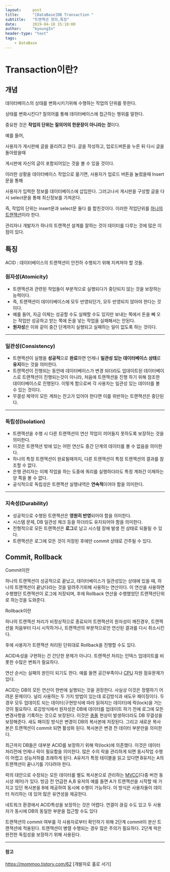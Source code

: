 ```yaml
---
layout:     post
title:      "[DataBase]DB Transaction "
subtitle:   "트랜잭션 정의,특징"
date:       2019-04-18 15:10:00
author:     "kyoungIn"
header-type: "text"
tags:
    - DataBase
---
```


# Transaction이란?

## 개념

데이터베이스의 상태를 변화시키기위해 수행하는 작업의 단위를 뜻한다.

상태를 변화시킨다? 질의어를 통해 데이터베이스에 접근하는 행위를 말한다. 

중요한 것은 **작업의 단위는 질의어의 한문장이 아니라는 것**이다.

예를 들어, 

사용자가 게시판에 글을 올리려고 한다. 글을 작성하고, 업로드버튼을 누른 뒤 다시 글을 돌아왔을때

게시판에 자신의 글이 포함되어있는 것을 볼 수 있을 것이다.

이러한 상황을 데이터베이스 작업으로 옮기면, 사용자가 업로드 버튼을 눌렀을때 Insert문을 통해

사용자가 입력한 정보를 데이터베이스에 삽입한다. 그러고나서 게시판을 구성할 글을 다시 select문을 통해 최신정보를  가져온다. 

즉, 작업의 단위는 insert문과 select문 둘다 를 합친것이다. 이러한 작업단위를 <u>하나의 트랜잭션</u>이라 한다.

관리자나 개발자가 하나의 트랜잭션 설계를 잘하는 것이 데이터를 다루는 것에 많은 이점이 있다.



## 특징 

ACID : 데이터베이스의 트랜잭션이 안전하 수행되기 위해 지켜져야 할 것들.

### 원자성(Atomicity)

- 트랜잭션과 관련된 작업들이 부분적으로 실행되다가 중단되지 않는 것을 보장하는 능력이다.
- 즉, 트랜잭션이 데이터베이스에 모두 반영되던가, 모두 반영되지 않아야 한다는 것이다.
- 예를 들어, 자금 이체는 성공할 수도 실패할 수도 있지만 보내는 쪽에서 돈을 빼 오는 작업만 성공하고 받는 쪽에 돈을 넣는 작업을 실패해서는 안된다.
- **원자성**은 이와 같이 중간 단계까지 실행되고 실패하는 일이 없도록 하는 것이다.

------

### 일관성(Consistency)

- 트랜잭션이 실행을 **성공적**으로 **완료**하면 언제나 **일관성 있는 데이터베이스 상태**로 **유지**하는 것을 의미한다.
- 트랜잭션이 진행되는 동안에 데이터베이스가 변경 되더라도 업데이트된 데이터베이스로 트랜잭션이 진행되는것이 아니라, 처음에 트랜잭션을 진행 하기 위해 참조한 데이터베이스로 진행된다. 이렇게 함으로써 각 사용자는 일관성 있는 데이터를 볼 수 있는 것이다.
- 무결성 제약이 모든 계좌는 잔고가 있어야 한다면 이를 위반하는 트랜잭션은 중단된다.

------

### 독립성(Isolation)

- 트랜잭션을 수행 시 다른 트랜잭션의 연산 작업이 끼어들지 못하도록 보장하는 것을 의미한다.
- 이것은 트랜잭션 밖에 있는 어떤 연산도 중간 단계의 데이터를 볼 수 없음을 의미한다.
- 하나의 특정 트랜잭션이 완료될때까지, 다른 트랜잭션이 특정 트랜잭션의 결과를 참조할 수 없다.
- 은행 관리자는 이체 작업을 하는 도중에 쿼리를 실행하더라도 특정 계좌간 이체하는 양 쪽을 볼 수 없다.
- 공식적으로 독립성은 트랜잭션 실행내역은 **연속적**이어야 함을 의미한다.

------

### 지속성(Durability)

- 성공적으로 수행된 트랜잭션은 **영원히 반영**되어야 함을 의미한다.
- 시스템 문제, DB 일관성 체크 등을 하더라도 유지되어야 함을 의미한다.
- 전형적으로 모든 트랜잭션은 **로그**로 남고 시스템 장애 발생 전 상태로 되돌릴 수 있다.
- 트랜잭션은 로그에 모든 것이 저장된 후에만 commit 상태로 간주될 수 있다.



## Commit, Rollback

 Commit이란

하나의 트랜잭션이 성공적으로 끝났고, 데이터베이스가 일관성있는 상태에 있을 때, 하나의 트랜잭션이 끝났다라는 것을 알려주기위해 사용하는 연산이다. 이 연산을 사용하면 수행했던 트랜잭션이 로그에 저장되며, 후에 Rollback 연산을 수행했었던 트랜잭션단위로 하는것을 도와준다.

Rollback이란 

하나의 트랜잭션 처리가 비정상적으로 종료되어 트랜잭션의 원자성이 깨진경우, 트랜잭션을 처음부터 다시 시작하거나, 트랜잭션의 부분적으로만 연산된 결과를 다시 취소시킨다.

후에 사용자가 트랜잭션 처리된 단위대로 Rollback을 진행할 수도 있다.





ACID속성을 구현하는 건 간단한 문제가 아니다. 트랜잭션 처리는 인덱스 업데이트를 비롯한 수많은 변화가 필요하다.

연산 순서는 실패의 원인이 되기도 한다. 예를 들면 공간부족이나 [CPU](https://ko.wikipedia.org/wiki/%EC%A4%91%EC%95%99_%EC%B2%98%EB%A6%AC_%EC%9E%A5%EC%B9%98) 자원 점유문제가 있다.

ACID는 DB의 모든 연산이 한번에 실행되는 것을 권장한다. 사실상 이것은 정렬하기 어려운 문제이다. 널리 사용하는 두 가지 방법이 있는데 로깅방식과 새도우 패이징이다. 두경우 모두 업데이트 되는 데이터(구현방식에 따라 읽혀지는 데이터)에 락(lock)을 거는 것이 필요하다. 로깅방식에서 원자성은 DB에 데이터를 업데이트 하기 전에 로그에 모든 변경사항을 기록하는 것으로 보장된다. 이것은 [충돌](https://ko.wikipedia.org/wiki/%EC%B6%A9%EB%8F%8C_(%EC%BB%B4%ED%93%A8%ED%8C%85)) 현상이 발생하더라도 DB 무결성을 보장해준다. 새도 패이징 방식은 변경이 DB의 복사본에 저장된다. 그리고 새로운 복사본은 트랜잭션이 commit 되면 활성화 된다. 복사본은 변경 전 데이터 부분만을 의미한다.

최근까지 DB들은 대부분 ACID를 보장하기 위해 락(lock)에 의존했다. 이것은 데이터 처리전에 언제나 락이 필요함을 의미한다. 많은 수의 락을 관리하게 되면 동시작업 수행이 어렵고 성능저하를 초래하게 된다. A유저가 특정 테이블을 읽고 있다면 B유저는 A의 트랜잭션이 끝나기를 기다려야 한다.

락의 대안으로 수정되는 모든 데이터를 별도 복사본으로 관리하는 [MVCC](https://ko.wikipedia.org/wiki/%EB%8B%A4%EC%A4%91_%EB%B2%84%EC%A0%84_%EB%8F%99%EC%8B%9C%EC%84%B1_%EC%A0%9C%EC%96%B4)(다중 버전 동시성 제어)가 있다. 방금 전 언급한 A,B 유저의 예를 들면 A가 트랜잭션을 시작할 때 가지고 있던 복사본을 B에 제공하여 동시에 수행이 가능하다. 이 방식은 사용자들이 데이터 처리하는 데 있어 많은 유연성을 제공한다.

네트워크 환경에서 ACID특성을 보장하는 것은 어렵다. 연결이 끊길 수도 있고 두 사용자가 동시에 DB의 동일한 부분을 접근할 수도 있다

트랜잭션의 commit 여부를 각 사용자로부터 확인하기 위해 2단계 commit이 분산 트랜잭션에 적용된다. 트랜잭션이 병렬 수행되는 경우 많은 주의가 필요하다. 2단계 락은 완전한 독립성을 보장하기 위해 사용된다.





---

#### **참고**

https://mommoo.tistory.com/62	 [개발자로 홀로 서기]